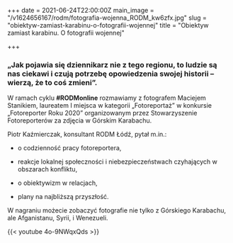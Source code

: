 +++
date = 2021-06-24T22:00:00Z
main_image = "/v1624656167/rodm/fotografia-wojenna_RODM_kw6zfx.jpg"
slug = "obiektyw-zamiast-karabinu-o-fotografii-wojennej"
title = "Obiektyw zamiast karabinu. O fotografii wojennej"

+++
### **„Jak pojawia się dziennikarz nie z tego regionu, to ludzie są nas ciekawi i czują potrzebę opowiedzenia swojej historii – wierzą, że to coś zmieni”.**

W ramach cyklu **#RODMonline** rozmawiamy z fotografem Maciejem Stanikiem, laureatem I miejsca w kategorii „Fotoreportaż” w konkursie „Fotoreporter Roku 2020” organizowanym przez Stowarzyszenie Fotoreporterów za zdjęcia w Górskim Karabachu. 

Piotr Kaźmierczak, konsultant RODM Łódź, pytał m.in.:

* o codzienność pracy fotoreportera,


* reakcje lokalnej społeczności i niebezpieczeństwach czyhających w obszarach konfliktu,


* o obiektywizm w relacjach,


* plany na najbliższą przyszłość.

W nagraniu możecie zobaczyć fotografie nie tylko z Górskiego Karabachu, ale Afganistanu, Syrii, i Wenezueli. 

{{< youtube 4o-9NWqxQds >}}